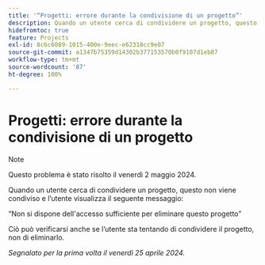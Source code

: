 ```yaml
---
title: '“Progetti: errore durante la condivisione di un progetto”'
description: Quando un utente cerca di condividere un progetto, questo non viene condiviso e l’utente visualizza un messaggio.
hidefromtoc: true
feature: Projects
exl-id: 8c6c6089-1015-400e-9eec-e62318cc9e07
source-git-commit: a1347b75359d14302b377153570b0f9107d1eb87
workflow-type: tm+mt
source-wordcount: '87'
ht-degree: 100%

---
```


# Progetti: errore durante la condivisione di un progetto

>[!NOTE]
>
>Questo problema è stato risolto il venerdì 2 maggio 2024.

Quando un utente cerca di condividere un progetto, questo non viene condiviso e l’utente visualizza il seguente messaggio:

“Non si dispone dell&#39;accesso sufficiente per eliminare questo progetto”

Ciò può verificarsi anche se l’utente sta tentando di condividere il progetto, non di eliminarlo.

_Segnalato per la prima volta il venerdì 25 aprile 2024._
